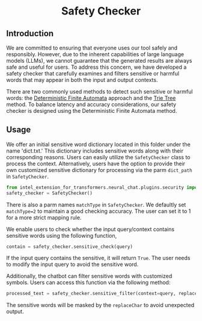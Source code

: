 <div align="center">
<h1>Safety Checker</h3>
<div align="left">

## Introduction
We are committed to ensuring that everyone uses our tool safely and responsibly. However, due to the inherent capabilities of large language models (LLMs), we cannot guarantee that the generated results are always safe and useful for users. To address this concern, we have developed a safety checker that carefully examines and filters sensitive or harmful words that may appear in both the input and output contexts.

There are two commonly used methods to detect such sensitive or harmful words: the [Deterministic Finite Automata](https://en.wikipedia.org/wiki/Deterministic_finite_automaton) approach and the  [Trie Tree](https://en.wikipedia.org/wiki/Trie) method. To balance latency and accuracy considerations, our safety checker is designed using the Deterministic Finite Automata method.

## Usage
We offer an initial sensitive word dictionary located in this folder under the name 'dict.txt.' This dictionary includes sensitive words along with their corresponding reasons.  Users can easily utilize the `SafetyChecker` class to process the context. Alternatively, users have the option to provide their own customized sensitive dictionary for processing via the parm `dict_path` in `SafetyChecker`.

```python
from intel_extension_for_transformers.neural_chat.plugins.security import SafetyChecker
safety_checker = SafetyChecker()
```
There is also a parm names `matchType` in `SafetyChecker`. We defaultly set `matchType=2` to maintain a good checking accuracy. The user can set it to 1 for a more strict mapping rule.

We enable users to check whether the input query/context contains sensitive words using the following function,
```python
contain = safety_checker.sensitive_check(query)
```
If the input query contains the sensitive, it will return `True`. The user needs to modify the input query to avoid the sensitive word.

Additionally, the chatbot can filter sensitive words with customized symbols. Users can access this function via the following method:
```python
processed_text = safety_checker.sensitive_filter(context=query, replaceChar="*")
```
The sensitive words will be masked by the `replaceChar` to avoid unexpected output.
